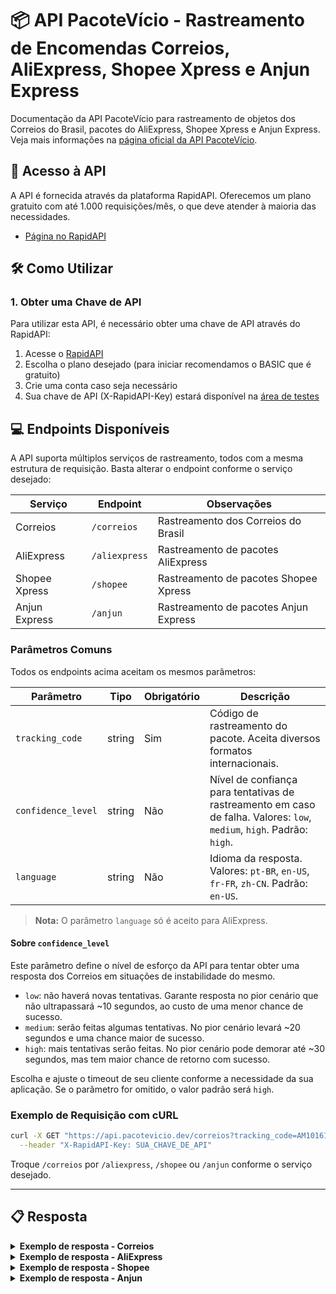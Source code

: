 # 📦 API PacoteVício - Rastreamento de Encomendas Correios, AliExpress, Shopee Xpress e Anjun Express

Documentação da API PacoteVício para rastreamento de objetos dos Correios do Brasil, pacotes do AliExpress, Shopee Xpress e Anjun Express.
Veja mais informações na [página oficial da API PacoteVício](http://pacotevicio.dev).

## 🔗 Acesso à API

A API é fornecida através da plataforma RapidAPI.
Oferecemos um plano gratuito com até 1.000 requisições/mês, o que deve atender à maioria das necessidades.
- [Página no RapidAPI](https://rapidapi.com/pacotevicio-pacotevicio-default/api/correios-rastreamento-de-encomendas)

## 🛠️ Como Utilizar

### 1. Obter uma Chave de API

Para utilizar esta API, é necessário obter uma chave de API através do RapidAPI:

1. Acesse o [RapidAPI](https://rapidapi.com/pacotevicio-pacotevicio-default/api/correios-rastreamento-de-encomendas)
2. Escolha o plano desejado (para iniciar recomendamos o BASIC que é gratuito)
3. Crie uma conta caso seja necessário
4. Sua chave de API (X-RapidAPI-Key) estará disponível na [área de testes](https://rapidapi.com/pacotevicio-pacotevicio-default/api/correios-rastreamento-de-encomendas/playground/apiendpoint_19d15e2c-d3a9-422f-9da1-05881c97f70d)


## 💻 Endpoints Disponíveis

A API suporta múltiplos serviços de rastreamento, todos com a mesma estrutura de requisição. Basta alterar o endpoint conforme o serviço desejado:

| Serviço         | Endpoint           | Observações                                 |
|-----------------|-------------------|---------------------------------------------|
| Correios        | `/correios`       | Rastreamento dos Correios do Brasil         |
| AliExpress      | `/aliexpress`     | Rastreamento de pacotes AliExpress          |
| Shopee Xpress   | `/shopee`         | Rastreamento de pacotes Shopee Xpress       |
| Anjun Express   | `/anjun`          | Rastreamento de pacotes Anjun Express       |

### Parâmetros Comuns

Todos os endpoints acima aceitam os mesmos parâmetros:

| Parâmetro         | Tipo   | Obrigatório | Descrição                                                                                   |
|-------------------|--------|-------------|---------------------------------------------------------------------------------------------|
| `tracking_code`   | string | Sim         | Código de rastreamento do pacote. Aceita diversos formatos internacionais.                  |
| `confidence_level`| string | Não         | Nível de confiança para tentativas de rastreamento em caso de falha. Valores: `low`, `medium`, `high`. Padrão: `high`. |
| `language`        | string | Não         | Idioma da resposta. Valores: `pt-BR`, `en-US`, `fr-FR`, `zh-CN`. Padrão: `en-US`. |

> **Nota:** O parâmetro `language` só é aceito para AliExpress.

#### Sobre `confidence_level`

Este parâmetro define o nível de esforço da API para tentar obter uma resposta dos Correios em situações de instabilidade do mesmo.

- `low`: não haverá novas tentativas. Garante resposta no pior cenário que não ultrapassará ~10 segundos, ao custo de uma menor chance de sucesso.
- `medium`: serão feitas algumas tentativas. No pior cenário levará ~20 segundos e uma chance maior de sucesso.
- `high`: mais tentativas serão feitas. No pior cenário pode demorar até ~30 segundos, mas tem maior chance de retorno com sucesso.

Escolha e ajuste o timeout de seu cliente conforme a necessidade da sua aplicação. Se o parâmetro for omitido, o valor padrão será `high`.

### Exemplo de Requisição com cURL

```bash
curl -X GET "https://api.pacotevicio.dev/correios?tracking_code=AM101610575BR" \
  --header "X-RapidAPI-Key: SUA_CHAVE_DE_API"
```

Troque `/correios` por `/aliexpress`, `/shopee` ou `/anjun` conforme o serviço desejado.

---

## 📋 Resposta

<details>
<summary><strong>Exemplo de resposta - Correios</strong></summary>

```json
{
  "codObjeto": "AM101610575BR",
  "tipoPostal": {
    "sigla": "AM",
    "descricao": "ETIQUETA LOGICA PAC",
    "categoria": "ENCOMENDA PAC",
    "tipo": "N"
  },
  "dtPrevista": "20/03/2025",
  "modalidade": "F",
  "eventos": [
    {
      "codigo": "BDE",
      "tipo": "01",
      "dtHrCriado": {
        "date": "2025-03-03 23:30:03.000000",
        "timezone_type": 3,
        "timezone": "America/Sao_Paulo"
      },
      "descricao": "Objeto entregue ao destinatário",
      "unidade": {
        "codSro": "50630977",
        "tipo": "Unidade de Tratamento",
        "endereco": {
          "cidade": "Recife",
          "uf": "PE"
        }
      },
      "unidadeDestino": null,
      "descricaoFrontEnd": "ENTREGUE",
      "finalizador": "S",
      "rota": "CONTEXTO",
      "descricaoWeb": "ENTREGUE",
      "detalhe": "Nossa entrega atendeu às suas expectativas? Conte pra gente: https://survey3.medallia.com/?correios-nps-sms-sro&obj=AM101610575BR",
    },
    {
      "codigo": "PO",
      "tipo": "09",
      "dtHrCriado": {
        "date": "2025-02-24 15:51:29.000000",
        "timezone_type": 3,
        "timezone": "America/Sao_Paulo"
      },
      "descricao": "Objeto postado após o horário limite da unidade",
      "unidade": {
        "codSro": "65995970",
        "tipo": "Agência dos Correios",
        "endereco": {
          "cidade": "Feira Nova do Maranhao",
          "uf": "MA",
        }
      },
      "unidadeDestino": null,
      "descricaoFrontEnd": "Postado depois do horário",
      "finalizador": "N",
      "rota": "NORMAL",
      "descricaoWeb": "POSTAGEM",
      "detalhe": "Sujeito a encaminhamento no próximo dia útil",
    }
  ],
  "situacao": "E",
  "autoDeclaracao": false,
  "encargoImportacao": false,
  "percorridaCarteiro": false,
  "bloqueioObjeto": false,
  "arEletronico": false,
  "atrasado": false
}
```
</details>

<details>
<summary><strong>Exemplo de resposta - AliExpress</strong></summary>

```json
{
    "mailNo": "LP00123456789CN",
    "originCountry": "Mainland China",
    "destCountry": "Brazil",
    "status": "CLEAR_CUSTOMS",
    "statusDesc": "In customs ",
    "mailNoSource": "AE",
    "globalEtaInfo": {
        "etaDesc": "Estimated delivery by",
        "deliveryMinTime": 1749006268984,
        "deliveryMaxTime": 1750475068984
    },
    "detailList": [
        {
            "time": 1748410407000,
            "timeStr": "2025-05-28 13:33:27",
            "desc": "",
            "standerdDesc": "Import customs clearance complete",
            "descTitle": "Carrier note:",
            "timeZone": "GMT-3",
            "actionCode": "CC_IM_SUCCESS"
        },
        {
            "time": 1747839077000,
            "timeStr": "2025-05-21 22:51:17",
            "desc": "",
            "standerdDesc": "[Shatian Town] Processing at sorting center",
            "descTitle": "Carrier note:",
            "timeZone": "GMT+8",
            "actionCode": "SC_INBOUND_SUCCESS"
        },
        {
            "time": 1747805584000,
            "timeStr": "2025-05-21 13:33:04",
            "desc": "",
            "standerdDesc": "Received by logistics company",
            "descTitle": "Carrier note:",
            "timeZone": "GMT+8",
            "actionCode": "PU_PICKUP_SUCCESS"
        }
    ],
    "daysNumber": "8\tday(s)"
}
```
</details>

<details>
<summary><strong>Exemplo de resposta - Shopee</strong></summary>

```json
{
    "sls_tracking_number": "BR2561249217932",
    "need_translate": 0,
    "delivery_type": "SHOPEE_CREDIT",
    "recipient_name": "",
    "phone": "",
    "current_status": "Delivered",
    "tracking_list": [
        {
            "timestamp": 1749140169,
            "status": "Delivered",
            "message": "[LM Hub_MG_Uberlândia] Your parcel has been delivered [Fulano da Silva] [ Receptionist]"
        },
        {
            "timestamp": 1749122864,
            "status": "Delivering",
            "message": "[LM Hub_MG_Uberlândia] Your parcel is being delivered by courier"
        },
        {
            "timestamp": 1749089703,
            "status": "LMHub_Received",
            "message": "[LM Hub_MG_Uberlândia] Your parcel has been received by delivery hub"
        },
        {
            "timestamp": 1749034791,
            "status": "SOC_LHTransporting",
            "message": "Parcel [TO202506041ZAJ7] transporting to [LM Hub_MG_Uberlândia]"
        },
        {
            "timestamp": 1748937958,
            "status": "SOC_Received",
            "message": "[SoC_SP_Santana] Your parcel has been received by sorting center"
        },
        {
            "timestamp": 1748906285,
            "status": "SOC_Pickup_Done",
            "message": "[SoC_SP_Santana] Your parcel has been picked up"
        },
        {
            "timestamp": 1748904099,
            "status": "DOP_Received",
            "message": "Your parcel has been received by drop off point"
        },
        {
            "timestamp": 1748893392,
            "status": "Created",
            "message": "Order has been created"
        }
    ],
    "status_list": [
        {
            "timestamp": 1748893392,
            "code": 1,
            "text": "Created",
            "state_ls": "Created",
            "icon": "Order Created"
        },
        {
            "timestamp": 1748937958,
            "code": 1,
            "text": "Pending_Receive",
            "state_ls": "Pending_Receive",
            "icon": "Picked Up"
        },
        {
            "timestamp": 1749089703,
            "code": 1,
            "text": "Pending",
            "state_ls": "Pending",
            "icon": "Sorting"
        },
        {
            "timestamp": 1749122864,
            "code": 1,
            "text": "Assigned",
            "state_ls": "Assigned",
            "icon": "Courier Delivery"
        },
        {
            "timestamp": 1749140169,
            "code": 1,
            "text": "Delivered",
            "state_ls": "Delivered",
            "icon": "Delivered"
        }
    ]
}
```
</details>

<details>
<summary><strong>Exemplo de resposta - Anjun</strong></summary>

```json
{
    "clCollectOrder": {
        "scan_time": null,
        "bag_sealing_time": null,
        "signer_time": null
    },
    "movementInTheSorter": null,
    "shippingCompany": [
        {
            "date": "2025-01-21T12:22:13.000Z",
            "status": "O pacote foi assinado para",
            "signTypeName": "Objeto entregue pelo próprio",
            "signType": 0,
            "address": "Sorocaba / SP",
            "remark": "",
            "limiteDate": ""
        },
        {
            "date": "2025-01-14T08:56:55.000Z",
            "status": "Objeto saiu para entrega ao destinatário",
            "signTypeName": null,
            "signType": null,
            "address": "Sorocaba / SP",
            "remark": "",
            "limiteDate": ""
        },
        {
            "date": "2025-01-13T17:00:16.000Z",
            "status": "Objeto saiu para entrega ao destinatário",
            "signTypeName": null,
            "signType": null,
            "address": "Sorocaba / SP",
            "remark": "",
            "limiteDate": ""
        },
        {
            "date": "2025-01-13T11:24:46.000Z",
            "status": "Objeto saiu para entrega ao destinatário",
            "signTypeName": null,
            "signType": null,
            "address": "Sorocaba / SP",
            "remark": "",
            "limiteDate": ""
        },
        {
            "date": "2025-01-13T11:23:22.000Z",
            "status": "Objeto saiu para entrega ao destinatário",
            "signTypeName": null,
            "signType": null,
            "address": "Sorocaba / SP",
            "remark": "",
            "limiteDate": ""
        },
        {
            "date": "2025-01-10T17:25:10.000Z",
            "status": "Objeto chegou ao ponto de entrega",
            "signTypeName": null,
            "signType": null,
            "address": "Sorocaba / SP",
            "remark": "",
            "limiteDate": ""
        },
        {
            "date": "2025-01-10T11:37:05.000Z",
            "status": "Objeto saiu do CD",
            "signTypeName": null,
            "signType": null,
            "address": "São Paulo / SP",
            "remark": "",
            "limiteDate": ""
        },
        {
            "date": "2025-01-10T08:56:52.000Z",
            "status": "O pacote unitizada está finalizada",
            "signTypeName": null,
            "signType": null,
            "address": "São Paulo / SP",
            "remark": "",
            "limiteDate": ""
        },
        {
            "date": "2025-01-10T08:47:09.000Z",
            "status": "Transferência e armazenagem",
            "signTypeName": null,
            "signType": null,
            "address": "São Paulo / SP",
            "remark": "",
            "limiteDate": ""
        }
    ]
}
```
</details>
